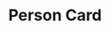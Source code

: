 ---
title: Person Card
name: card_person
category: card
explanation: |-
  The `card_person` shows if a person is `home` or `not_home`. If you have setup other <a href="https://www.home-assistant.io/integrations/zone/">zones</a>, it will show these as well.
image_path: "/assets/images/person.png"
information: |-
  <strong>Dot color:</strong> at home - blue | away - green<br>
  <strong>Dot icon:</strong> at home - <i>Home icon</i> | not home - <i>Home minus icon</i> | if you configured an icon for a <a href="https://www.home-assistant.io/integrations/zone/">zone</a>, it will be used
internal: false
generator_install: true
generator_example: true
generator_button: true
variables:
  - name: ulm_card_person_entity
    type: variable
    example: person.username
    required: true
    explanation: "The person entity"
  - name: ulm_card_person_use_entity_picture
    type: variable
    example: true or false
    required: false 
    explanation: "If you set this to true, the card shows the entity picture from your user, otherwise (set to false) shows the icon. Default is false."
  - name: ulm_card_person_zone1
    type: variable
    example: work
    required: false 
    explanation: 'Set another zone (beside "home") to use for the card. You can set up two zones besides "home".'
  - name: ulm_card_person_zone2
    type: variable
    example: school
    required: false 
    explanation: 'Set another zone (beside "home") to use for the card. You can set up two zones besides "home".'
yaml: |-
  - type: 'custom:button-card'
    template: card_person
    variables:
      ulm_card_person_entity: person.username
      ulm_card_person_use_entity_picture: true
      ulm_card_person_zone1: work
      ulm_card_person_zone2: school
ui: |-
  type: 'custom:button-card'
  template: card_person
  variables:
    ulm_card_person_entity: person.username
    ulm_card_person_use_entity_picture: true
    ulm_card_person_zone1: work
    ulm_card_person_zone2: school
code: |-
  card_person:
    template: icon_info_bg
    variables:
      ulm_card_person_use_entity_picture: false
      ulm_card_person_zone1: ''
      ulm_card_person_zone2: ''
    tap_action:
      action: more-info
      entity: "[[[ return variables.ulm_card_person_entity; ]]]"
    show_label: true
    show_name: true
    label: "[[[ return states[variables.ulm_card_person_entity].state ]]]"
    name: "[[[ return states[variables.ulm_card_person_entity].attributes.friendly_name ]]]"
    entity: "[[[ return variables.ulm_card_person_entity; ]]]"
    icon: 'mdi:face-man'
    show_entity_picture: "[[[ return variables.ulm_card_person_use_entity_picture ]]]"
    entity_picture: "[[[ return variables.ulm_card_person_use_entity_picture != false ? states[variables.ulm_card_person_entity].attributes.entity_picture : null ]]]"
    styles:
      icon:
        - color: 'rgba(var(--color-theme),0.9)'
        - width: >
            [[[ 
              if (variables.ulm_card_person_use_entity_picture != true){
                return '20px';
              } else {
                return '42px';
              }
            ]]]
        - place-self: >
            [[[ 
              if (variables.ulm_card_person_use_entity_picture != true){
                return 'center';
              } else {
                return 'stretch stretch';
              }
            ]]]
      custom_fields:
        notification:
          - border-radius: 50%
          - position: absolute
          - left: 38px
          - top: 8px
          - height: 16px
          - width: 16px
          - border: 2px solid var(--card-background-color)
          - font-size: 12px
          - line-height: 14px
          - background-color: >
              [[[
                if (states[variables.ulm_card_person_entity].state != 'home'){
                  return "rgba(var(--color-green),1)";
                } else {
                  return "rgba(var(--color-blue),1)";
                }
              ]]]
    custom_fields:
      notification: >
        [[[
          if (states[variables.ulm_card_person_entity].state != 'home'){
            if (states[variables.ulm_card_person_entity].state == variables.ulm_card_person_zone1){
              var icon = states[variables.ulm_card_person_zone1].attributes.icon != null ? states[variables.ulm_card_person_zone1].attributes.icon : 'mdi:help-circle'
              return '<ha-icon icon="' + icon + '" style="width: 10px; height: 10px; color: var(--primary-background-color);"></ha-icon>';
            } else if (states[variables.ulm_card_person_entity].state == variables.ulm_card_person_zone2){
              var icon = states[variables.ulm_card_person_zone2].attributes.icon != null ? states[variables.ulm_card_person_zone2].attributes.icon : 'mdi:help-circle'
              return '<ha-icon icon="' + icon + '" style="width: 10px; height: 10px; color: var(--primary-background-color);"></ha-icon>';
            } else {
              return '<ha-icon icon="mdi:home-minus" style="width: 10px; height: 10px; color: var(--primary-background-color);"></ha-icon>';
            }
          } else {
            return '<ha-icon icon="mdi:home-variant" style="width: 10px; height: 10px; color: var(--primary-background-color);"></ha-icon>';
          }
        ]]]
---